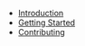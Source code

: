 * [Introduction](https://github.com/cloud-pak-gitops/website)
* [Getting Started](https://github.com/cloud-pak-gitops/website)
* [Contributing](https://github.com/cloud-pak-gitops/website)
